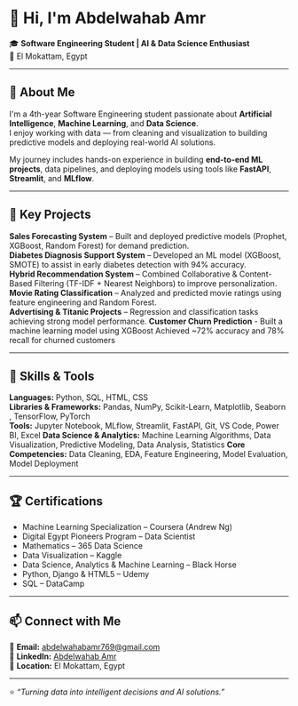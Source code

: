 # 👋 Hi, I'm Abdelwahab Amr  

🎓 **Software Engineering Student | AI & Data Science Enthusiast**  
📍 El Mokattam, Egypt  

---

## 🧠 About Me  
I'm a 4th-year Software Engineering student passionate about **Artificial Intelligence**, **Machine Learning**, and **Data Science**.  
I enjoy working with data — from cleaning and visualization to building predictive models and deploying real-world AI solutions.  

My journey includes hands-on experience in building **end-to-end ML projects**, data pipelines, and deploying models using tools like **FastAPI**, **Streamlit**, and **MLflow**.  

---

## 💼 Key Projects  
 **Sales Forecasting System** – Built and deployed predictive models (Prophet, XGBoost, Random Forest) for demand prediction.  
 **Diabetes Diagnosis Support System** – Developed an ML model (XGBoost, SMOTE) to assist in early diabetes detection with 94% accuracy.  
 **Hybrid Recommendation System** – Combined Collaborative & Content-Based Filtering (TF-IDF + Nearest Neighbors) to improve personalization.  
 **Movie Rating Classification** – Analyzed and predicted movie ratings using feature engineering and Random Forest.  
 **Advertising & Titanic Projects** – Regression and classification tasks achieving strong model performance.
 **Customer Churn Prediction** -  Built a machine learning model using XGBoost Achieved ~72% accuracy and 78% recall for churned customers


---

## 🧩 Skills & Tools  
**Languages:** Python, SQL, HTML, CSS  
**Libraries & Frameworks:** Pandas, NumPy, Scikit-Learn, Matplotlib, Seaborn , TensorFlow, PyTorch  
**Tools:** Jupyter Notebook, MLflow, Streamlit, FastAPI, Git, VS Code, Power BI, Excel
**Data Science & Analytics:** Machine Learning Algorithms, Data Visualization, Predictive Modeling, Data Analysis, Statistics
**Core Competencies:** Data Cleaning, EDA, Feature Engineering, Model Evaluation, Model Deployment  

---

## 🏆 Certifications  
- Machine Learning Specialization – Coursera (Andrew Ng)
- Digital Egypt Pioneers Program – Data Scientist  
- Mathematics – 365 Data Science  
- Data Visualization – Kaggle  
- Data Science, Analytics & Machine Learning – Black Horse  
- Python, Django & HTML5 – Udemy  
- SQL – DataCamp  

---

## 📫 Connect with Me  
📧 **Email:** abdelwahabamr769@gmail.com  
💼 **LinkedIn:** [Abdelwahab Amr](https://www.linkedin.com/in/%D9%90%D9%90%D9%90abdelwahab-amr-a168892a3)  
📍 **Location:** El Mokattam, Egypt  

---

⭐ *“Turning data into intelligent decisions and AI solutions.”*  
